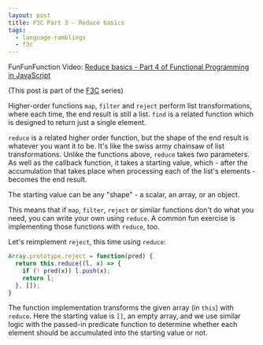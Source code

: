 ```yaml
---
layout: post
title: F3C Part 3 - Reduce basics
tags:
  - language-ramblings
  - f3c
---
```

FunFunFunction Video: [Reduce basics - Part 4 of Functional Programming in JavaScript](https://www.youtube.com/watch?v=Wl98eZpkp-c&list=PL0zVEGEvSaeEd9hlmCXrk5yUyqUag-n84&index=3)

(This post is part of the [F3C](/blog/posts/2016/10/02/f3c-a-funfunfunction-companion-series/) series)

Higher-order functions `map`, `filter` and `reject` perform list transformations, where each time, the end result is still a list. `find` is a related function which is designed to return just a single element. 

`reduce` is a related higher order function, but the shape of the end result is whatever you want it to be. It's like the swiss army chainsaw of list transformations. Unlike the functions above, `reduce` takes *two* parameters. As well as the callback function, it takes a starting value, which - after the accumulation that takes place when processing each of the list's elements - becomes the end result. 

The starting value can be any "shape" - a scalar, an array, or an object. 

This means that if `map`, `filter`, `reject` or similar functions don't do what you need, you can write your own using `reduce`. A common fun exercise is implementing those functions with `reduce`, too. 

Let's reimplement `reject`, this time using `reduce`:

```javascript
Array.prototype.reject = function(pred) {
  return this.reduce((l, x) => {
    if (! pred(x)) l.push(x);
    return l;
  }, []);
}
```

The function implementation transforms the given array (in `this`) with `reduce`. Here the starting value is `[]`, an empty array, and we use similar logic with the passed-in predicate function to determine whether each element should be accumulated into the starting value or not.

